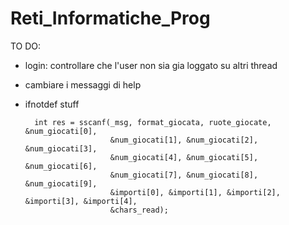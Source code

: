 # Reti_Informatiche_Prog

TO DO:

- login: controllare che l'user non sia gia loggato su altri thread
- cambiare i messaggi di help
- ifnotdef stuff




		int res = sscanf(_msg, format_giocata, ruote_giocate, &num_giocati[0],
						 &num_giocati[1], &num_giocati[2], &num_giocati[3],
						 &num_giocati[4], &num_giocati[5], &num_giocati[6],
						 &num_giocati[7], &num_giocati[8], &num_giocati[9],
						 &importi[0], &importi[1], &importi[2], &importi[3], &importi[4],
						 &chars_read);
